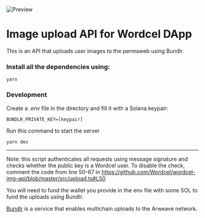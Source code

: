 ![Preview](https://qwmttqyioqvlxgeq3uqps2pkve5vzndoyokufkkmia5xowudqftq.arweave.net/hZk5wwh0KruYkN0g-WnqqTtctG7DlUKpTEA7d1qDgWc)

# Image upload API for Wordcel DApp

This is an API that uploads user images to the permaweb using Bundlr.

### Install all the dependencies using:
```
yarn
```

### Development

Create a .env file in the directory and fill it with a Solana keypair:
```
BUNDLR_PRIVATE_KEY=[keypair]
```

Run this command to start the server
```
yarn dev
```

---

Note: this script authenticates all requests using message signature and checks whether the public key is a Wordcel user. To disable the check, comment the code from line 50-67 in https://github.com/Wordcel/wordcel-img-api/blob/master/src/upload.ts#L50

You will need to fund the wallet you provide in the env file with some SOL to fund the uploads using Bundlr.

[Bundlr](https://bundlr.network/) is a service that enables multichain uploads to the Arweave network.
